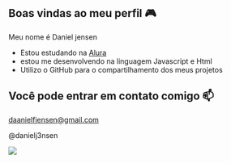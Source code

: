## Boas vindas ao meu perfil 🎮

Meu nome é Daniel jensen

- Estou estudando na [Alura](https://www.alura.com.br)
- estou me desenvolvendo na linguagem Javascript e Html
- Utilizo o GitHub para o compartilhamento dos meus projetos

## Você pode entrar em contato comigo 📫

daanielfjensen@gmail.com

@danielj3nsen

![](https://media1.tenor.com/m/DuThn51FjPcAAAAC/nerd-emoji-nerd.gif)
